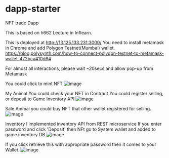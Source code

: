 # dapp-starter
NFT trade Dapp

This is based on h662 Lecture in Inflearn.

This is deployed at http://13.125.133.231:3000/
You need to install metamask in Chrome and add Polygon Testnet(Mumbai) wallet.
https://blog.polysynth.com/how-to-connect-polygon-testnet-to-metamask-wallet-472bca410d64

For almost all interactions, please wait ~20secs and allow pop-up from Metamask

You could click to mint NFT
![image](https://user-images.githubusercontent.com/45122917/158179012-2d4fee35-553c-4294-8960-7b9cdc2eba85.png)

My Animal
You could check your NFT in Contract
You could register selling, or deposit to Game Inventory API
![image](https://user-images.githubusercontent.com/45122917/158179092-696f6f7c-6b1e-4e97-9200-9e7073191460.png)

Sale Animal
you could buy NFT that other wallet registered for selling.
![image](https://user-images.githubusercontent.com/45122917/158179382-93a6e484-cdb8-4f38-8013-35af3d1e8e70.png)

Inventory
I implemented inventory API from REST microservice
If you enter password and click 'Deposit' then NFt go to System wallet and added to game inventory DB
![image](https://user-images.githubusercontent.com/45122917/158179581-19273df6-641f-4bb2-a358-df69fe44ed72.png)

If you click retrieve this with appropriate password then it comes to your Wallet.
![image](https://user-images.githubusercontent.com/45122917/158179813-5a414685-eaa1-404a-8d50-8cb093bca83e.png)
